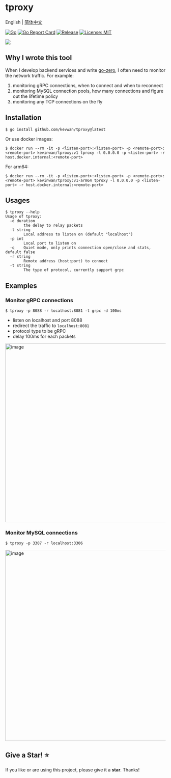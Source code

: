 # tproxy

English | [简体中文](readme-cn.md)

[![Go](https://github.com/kevwan/tproxy/workflows/Go/badge.svg?branch=main)](https://github.com/kevwan/tproxy/actions)
[![Go Report Card](https://goreportcard.com/badge/github.com/kevwan/tproxy)](https://goreportcard.com/report/github.com/kevwan/tproxy)
[![Release](https://img.shields.io/github/v/release/kevwan/tproxy.svg?style=flat-square)](https://github.com/kevwan/tproxy)
[![License: MIT](https://img.shields.io/badge/License-MIT-yellow.svg)](https://opensource.org/licenses/MIT)

<a href="https://www.buymeacoffee.com/kevwan"><img src="https://img.buymeacoffee.com/button-api/?text=Buy me a coffee&emoji=&slug=kevwan&button_colour=40DCA5&font_colour=ffffff&font_family=Cookie&outline_colour=000000&coffee_colour=FFDD00" /></a>

## Why I wrote this tool

When I develop backend services and write [go-zero](https://github.com/zeromicro/go-zero), I often need to monitor the network traffic. For example:
1. monitoring gRPC connections, when to connect and when to reconnect
2. monitoring MySQL connection pools, how many connections and figure out the lifetime policy
3. monitoring any TCP connections on the fly

## Installation

```shell
$ go install github.com/kevwan/tproxy@latest
```

Or use docker images:

```shell
$ docker run --rm -it -p <listen-port>:<listen-port> -p <remote-port>:<remote-port> kevinwan/tproxy:v1 tproxy -l 0.0.0.0 -p <listen-port> -r host.docker.internal:<remote-port>
```

For arm64:

```shell
$ docker run --rm -it -p <listen-port>:<listen-port> -p <remote-port>:<remote-port> kevinwan/tproxy:v1-arm64 tproxy -l 0.0.0.0 -p <listen-port> -r host.docker.internal:<remote-port>
```

## Usages

```shell
$ tproxy --help
Usage of tproxy:
  -d duration
    	the delay to relay packets
  -l string
    	Local address to listen on (default "localhost")
  -p int
    	Local port to listen on
  -q	Quiet mode, only prints connection open/close and stats, default false
  -r string
    	Remote address (host:port) to connect
  -t string
    	The type of protocol, currently support grpc
```

## Examples

### Monitor gRPC connections

```shell
$ tproxy -p 8088 -r localhost:8081 -t grpc -d 100ms
```

- listen on localhost and port 8088
- redirect the traffic to `localhost:8081`
- protocol type to be gRPC
- delay 100ms for each packets

<img width="561" alt="image" src="https://user-images.githubusercontent.com/1918356/174335713-259de707-c9f5-40f1-a96f-780232d23f43.png">

### Monitor MySQL connections

```shell
$ tproxy -p 3307 -r localhost:3306
```

<img width="600" alt="image" src="https://user-images.githubusercontent.com/1918356/173970130-944e4265-8ba6-4d2e-b091-1f6a5de81070.png">

## Give a Star! ⭐

If you like or are using this project, please give it a **star**. Thanks!
